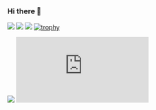### Hi there 👋
![](http://github-profile-summary-cards.vercel.app/api/cards/profile-details?username=11104&theme=nord_bright)
![](http://github-profile-summary-cards.vercel.app/api/cards/stats?username=11104&theme=nord_bright)
![](http://github-profile-summary-cards.vercel.app/api/cards/productive-time?username=11104&theme=nord_bright&utcOffset=8)
[![trophy](https://github-profile-trophy.vercel.app/?username=11104)](https://github.com/ryo-ma/github-profile-trophy)
<!--![](http://github-profile-summary-cards.vercel.app/api/cards/repos-per-language?username=11104&theme=nord_bright)-->
![](http://github-profile-summary-cards.vercel.app/api/cards/most-commit-language?username=11104&theme=nord_bright)
[![My Stats](https://github-stats-evirunurm.vercel.app/api/stats.js?username=11104)](https://github.com/evirunurm/github-stats)
 

<!--
**11104/11104** is a ✨ _special_ ✨ repository because its `README.md` (this file) appears on your GitHub profile.

Here are some ideas to get you started:

- 🔭 I’m currently working on ...
- 🌱 I’m currently learning ...
- 👯 I’m looking to collaborate on ...
- 🤔 I’m looking for help with ...
- 💬 Ask me about ...
- 📫 How to reach me: ...
- 😄 Pronouns: ...
- ⚡ Fun fact: ...
-->
